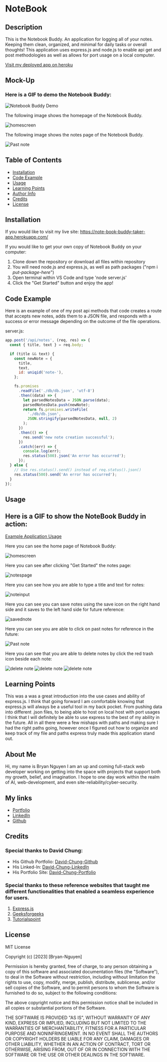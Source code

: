# NoteBook

## Description 

This is the Notebook Buddy. An application for logging all of your notes. Keeping them clean, organized, and minimal for daily tasks or overall thoughts!
This application uses express.js and node.js to enable api get and post methodologies as well as allows for port usage on a local computer.

[Visit my deployed app on heroku](https://note-book-buddy-taker-app.herokuapp.com/)

## Mock-Up
### Here is a GIF to demo the Notebook Buddy:
![Notebook Buddy Demo](./Assets/notebookdemo.gif)

The following image shows the homepage of the Notebook Buddy.

![homescreen](./Assets/homescreen.png)

The following image shows the notes page of the Notebook Buddy.

![Past note](./Assets/clickablenote.png)

## Table of Contents

* [Installation](#installation)
* [Code Example](#code-example)
* [Usage](#usage)
* [Learning Points](#learning-points)
* [Author Info](#author-info)
* [Credits](#credits)
* [License](#license)

## Installation

If you would like to visit my live site:
https://note-book-buddy-taker-app.herokuapp.com/

If you would like to get your own copy of Notebook Buddy on your computer:
1. Clone down the repository or download all files within repository
2. You will need node.js and express.js, as well as path packages ("npm i _put-package-here_")
3. Open terminal within VS Code and type 'node server.js'
4. Click the "Get Started" button and enjoy the app!



## Code Example

Here is an example of one of my post api methods that code creates a route that accepts new notes, adds them to a JSON file, and responds with a success or error message depending on the outcome of the file operations.

server.js:
```javascript
app.post('/api/notes', (req, res) => {
  const { title, text } = req.body;

  if (title && text) {
    const newNote = {
      title,
      text,
      id: uniqid('note-'),
    };

    fs.promises
      .readFile('./db/db.json', 'utf-8')
      .then((data) => {
        let parsedNotesData = JSON.parse(data);
        parsedNotesData.push(newNote);
        return fs.promises.writeFile(
          './db/db.json',
          JSON.stringify(parsedNotesData, null, 2)
        );
      })
      .then(() => {
        res.send('new note creation successful');
      })
      .catch((err) => {
        console.log(err);
        res.status(500).json('An error has occurred');
      });
  } else {
    // Use res.status().send() instead of req.status().json()
    res.status(500).send('An error has occurred');
  }
});
```

## Usage

## Here is a GIF to show the NoteBook Buddy in action:
[Example Application Usage](https://watch.screencastify.com/v/Cm0qja6cWXNEyOkbHjFJ)

Here you can see the home page of Notebook Buddy:

![homescreen](./Assets/homescreen.png)

Here you can see after clicking "Get Started" the notes page:

![notespage](./Assets/notespage.png)

Here you can see how you are able to type a title and text for notes:

![noteinput](./Assets/noteinput.png)

Here you can see you can save notes using the save icon on the right hand side and it saves to the left hand side for future reference:

![savednote](./Assets/savednote.png)

Here you can see you are able to click on past notes for reference in the future:

![Past note](./Assets/clickablenote.png)

Here you can see that you are able to delete notes by click the red trash icon beside each note:

![delete note](./Assets/deletenoteex.png)
![delete note](./Assets/deleteex.png)
![delete note](./Assets/deletenoteoutput.png)




## Learning Points 

This was a was a great introduction into the use cases and ability of express.js. I think that going forward I am comfortable knowing that express.js will always be a useful tool in my back pocket. From pushing data into different .json files, to being able to host on local host with port usages I think that I will definitely be able to use express to the best of my ability in the future. All in all there were a few mishaps with paths and making sure I had the right paths going, however once I figured out how to organize and keep track of my file and paths express truly made this application stand out.

## About Me

Hi, my name is Bryan Nguyen I am an up and coming full-stack web developer working
on getting into the space with projects that support both my growth, belief, and imagination. I hope to one day work within the realm of AI, web-development, and even site-reliability/cyber-security.

## My links

* [Portfolio](https://bryannguyen9.github.io/Bryan-Nguyen-Portfolio/)
* [LinkedIn](https://linkedin.com/in/bryannguyen9)
* [Github](https://github.com/bryannguyen9)


## Credits

### Special thanks to David Chung: 
 
 * His Github Portfolio: [David-Chung-Github](https://github.com/dchung13/)
 * His Linked-In: [David-Chung-LinkedIn](https://www.linkedin.com/in/david-chung-77141526b/)
 * His Portfolio Site: [David-Chung-Portfolio](https://dchung13.github.io/David-Chung-Portfolio/) 

### Special thanks to these reference websites that taught me different functionalities that enabled a seamless experience for users.

1. [Express.js](https://expressjs.com/en/guide/routing.html)
2. [Geeksforgeeks](https://www.geeksforgeeks.org/express-js/)
3. [Tutorialspoint](https://www.tutorialspoint.com/expressjs/index.htm)

## License

MIT License

Copyright (c) [2023] [Bryan-Nguyen]

Permission is hereby granted, free of charge, to any person obtaining a copy
of this software and associated documentation files (the "Software"), to deal
in the Software without restriction, including without limitation the rights
to use, copy, modify, merge, publish, distribute, sublicense, and/or sell
copies of the Software, and to permit persons to whom the Software is
furnished to do so, subject to the following conditions:

The above copyright notice and this permission notice shall be included in all
copies or substantial portions of the Software.

THE SOFTWARE IS PROVIDED "AS IS", WITHOUT WARRANTY OF ANY KIND, EXPRESS OR
IMPLIED, INCLUDING BUT NOT LIMITED TO THE WARRANTIES OF MERCHANTABILITY,
FITNESS FOR A PARTICULAR PURPOSE AND NONINFRINGEMENT. IN NO EVENT SHALL THE
AUTHORS OR COPYRIGHT HOLDERS BE LIABLE FOR ANY CLAIM, DAMAGES OR OTHER
LIABILITY, WHETHER IN AN ACTION OF CONTRACT, TORT OR OTHERWISE, ARISING FROM,
OUT OF OR IN CONNECTION WITH THE SOFTWARE OR THE USE OR OTHER DEALINGS IN THE
SOFTWARE.



